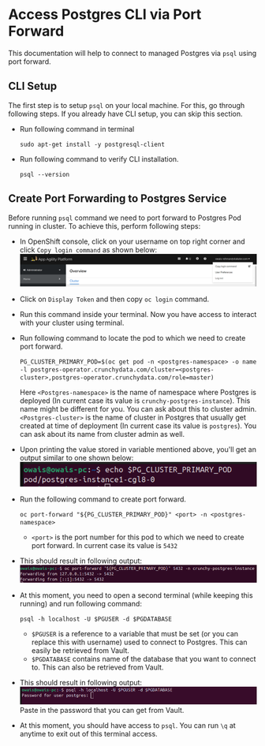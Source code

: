 # Access Postgres CLI via Port Forward

This documentation will help to connect to managed Postgres via `psql` using port forward.

## CLI Setup

The first step is to setup `psql` on your local machine. For this, go through following steps. If you already have CLI setup, you can skip this section.

- Run following command in terminal

  ```shell
  sudo apt-get install -y postgresql-client
  ```

- Run following command to verify CLI installation.

  ```shell
  psql --version
  ```

## Create Port Forwarding to Postgres Service

Before running `psql` command we need to port forward to Postgres Pod running in cluster. To achieve this, perform following steps:

- In OpenShift console, click on your username on top right corner and click `Copy login command` as shown below:
  ![`OpenShift Console`](../images/openshift-console.png)
- Click on `Display Token` and then copy `oc login` command.
- Run this command inside your terminal. Now you have access to interact with your cluster using terminal.
- Run following command to locate the pod to which we need to create port forward.

  ```shell
  PG_CLUSTER_PRIMARY_POD=$(oc get pod -n <postgres-namespace> -o name -l postgres-operator.crunchydata.com/cluster=<postgres-cluster>,postgres-operator.crunchydata.com/role=master)
  ```

  Here `<Postgres-namespace>` is the name of namespace where Postgres is deployed (In current case its value is `crunchy-postgres-instance`). This name might be different for you. You can ask about this to cluster admin. `<Postgres-cluster>` is the name of cluster in Postgres that usually get created at time of deployment (In current case its value is `postgres`). You can ask about its name from cluster admin as well.

- Upon printing the value stored in variable mentioned above, you'll get an output similar to one shown below:
  ![`Postgres Pod Name`](../images/postgres-pod.png)
- Run the following command to create port forward.
  
  ```shell
  oc port-forward "${PG_CLUSTER_PRIMARY_POD}" <port> -n <postgres-namespace>
  ```

    - `<port>` is the port number for this pod to which we need to create port forward. In current case its value is `5432`
- This should result in following output:
  ![`Postgres Port Forward`](../images/postgres-port-forward.png)
- At this moment, you need to open a second terminal (while keeping this running) and run following command:
  
  ```shell
  psql -h localhost -U $PGUSER -d $PGDATABASE
  ```
  
    - `$PGUSER` is a reference to a variable that must be set (or you can replace this with username) used to connect to Postgres. This can easily be retrieved from Vault.
    - `$PGDATABASE` contains name of the database that you want to connect to. This can also be retrieved from Vault.
- This should result in following output:
![`Postgres Password Prompt`](../images/postgres-password-promt.png)
  Paste in the password that you can get from Vault.
- At this moment, you should have access to `psql`. You can run `\q` at anytime to exit out of this terminal access.
